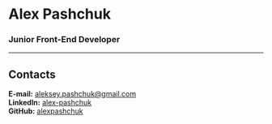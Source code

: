 # Alex Pashchuk

### Junior Front-End Developer

---

## Contacts

**E-mail:** aleksey.pashchuk@gmail.com\
**LinkedIn:** [alex-pashchuk](https://www.linkedin.com/in/alex-pashchuk)\
**GitHub:** [alexpashchuk](https://github.com/alexpashchuk)
